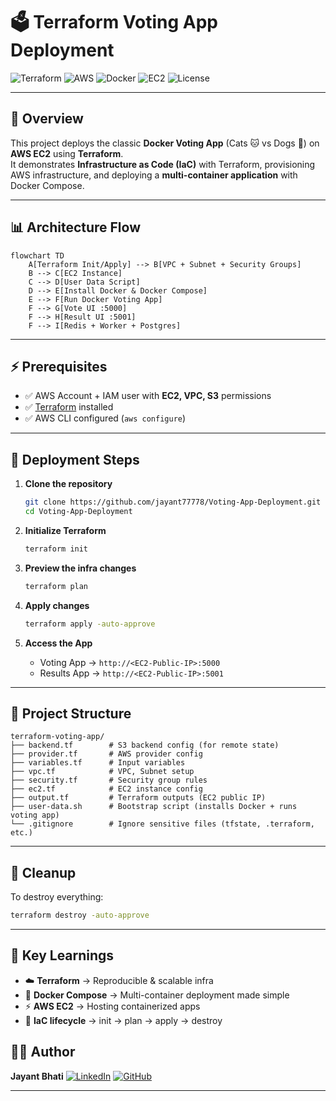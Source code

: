 
# 🗳️ Terraform Voting App Deployment

![Terraform](https://img.shields.io/badge/Terraform-IaC-7B42BC?logo=terraform&logoColor=white)
![AWS](https://img.shields.io/badge/AWS-Cloud-orange?logo=amazon-aws&logoColor=white)
![Docker](https://img.shields.io/badge/Docker-Container-2496ED?logo=docker&logoColor=white)
![EC2](https://img.shields.io/badge/EC2-Instance-FF9900?logo=amazon-aws&logoColor=white)
![License](https://img.shields.io/badge/License-MIT-green)

---

## 📌 Overview

This project deploys the classic **Docker Voting App** (Cats 🐱 vs Dogs 🐶) on **AWS EC2** using **Terraform**.  
It demonstrates **Infrastructure as Code (IaC)** with Terraform, provisioning AWS infrastructure, and deploying a **multi-container application** with Docker Compose.

---

## 📊 Architecture Flow

```mermaid
flowchart TD
    A[Terraform Init/Apply] --> B[VPC + Subnet + Security Groups]
    B --> C[EC2 Instance]
    C --> D[User Data Script]
    D --> E[Install Docker & Docker Compose]
    E --> F[Run Docker Voting App]
    F --> G[Vote UI :5000]
    F --> H[Result UI :5001]
    F --> I[Redis + Worker + Postgres]
````

---

## ⚡ Prerequisites

* ✅ AWS Account + IAM user with **EC2, VPC, S3** permissions
* ✅ [Terraform](https://developer.hashicorp.com/terraform/downloads) installed
* ✅ AWS CLI configured (`aws configure`)

---

## 🚀 Deployment Steps

1. **Clone the repository**

   ```bash
   git clone https://github.com/jayant77778/Voting-App-Deployment.git
   cd Voting-App-Deployment
   ```

2. **Initialize Terraform**

   ```bash
   terraform init
   ```

3. **Preview the infra changes**

   ```bash
   terraform plan
   ```

4. **Apply changes**

   ```bash
   terraform apply -auto-approve
   ```

5. **Access the App**

   * Voting App → `http://<EC2-Public-IP>:5000`
   * Results App → `http://<EC2-Public-IP>:5001`

---

## 📂 Project Structure

```
terraform-voting-app/
├── backend.tf        # S3 backend config (for remote state)
├── provider.tf       # AWS provider config
├── variables.tf      # Input variables
├── vpc.tf            # VPC, Subnet setup
├── security.tf       # Security group rules
├── ec2.tf            # EC2 instance config
├── output.tf         # Terraform outputs (EC2 public IP)
├── user-data.sh      # Bootstrap script (installs Docker + runs voting app)
└── .gitignore        # Ignore sensitive files (tfstate, .terraform, etc.)
```

---

## 🛑 Cleanup

To destroy everything:

```bash
terraform destroy -auto-approve
```

---

## 🌟 Key Learnings

* ☁️ **Terraform** → Reproducible & scalable infra
* 🐳 **Docker Compose** → Multi-container deployment made simple
* ⚡ **AWS EC2** → Hosting containerized apps
* 🔁 **IaC lifecycle** → init → plan → apply → destroy



## 👨‍💻 Author

**Jayant Bhati**
[![LinkedIn](https://img.shields.io/badge/LinkedIn-Profile-blue?logo=linkedin)](https://www.linkedin.com/in/jayantbhati77/)
[![GitHub](https://img.shields.io/badge/GitHub-Repos-black?logo=github)](https://github.com/jayant77778)

---





